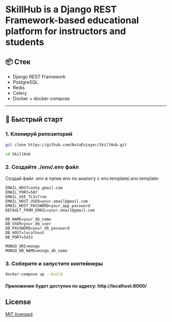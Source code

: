 # SkillHub is a Django REST Framework-based educational platform for instructors and students

## 📦 Стек
- Django REST Framework
- PostgreSQL
- Redis 
- Celery
- Docker + docker-compose

---

## 🚀 Быстрый старт

### 1. Клонируй репозиторий

```bash
git clone https://github.com/NutaEnjoyer/SkillHub.git

cd SkillHub
```

### 2. Создайте ./env/.env файл

Создай файл .env в папке env по аналогу с env.template/.env.template:

```env
EMAIL_HOST=smtp.gmail.com
EMAIL_PORT=587
EMAIL_USE_TLS=True
EMAIL_HOST_USER=your.email@gmail.com
EMAIL_HOST_PASSWORD=your_app_password
DEFAULT_FROM_EMAIL=your.email@gmail.com

DB_NAME=your_db_name
DB_USER=your_db_user
DB_PASSWORD=your_db_password
DB_HOST=localhost
DB_PORT=5432

MONGO_URI=mongo
MONGO_DB_NAME=mongo_db_name
```

### 3. Соберите и запустите контейнеры

```bash
docker-compose up --build
```

#### Приложение будет доступно по адресу: http://localhost:8000/

## License

[MIT licensed](https://github.com/nestjs/nest/blob/master/LICENSE).
